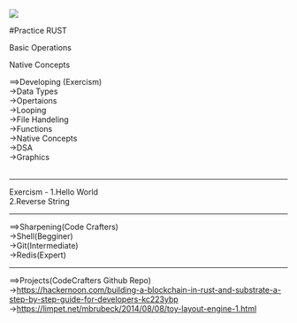 <img src="https://th.bing.com/th/id/OIP.LBcw1ir85G1GEXDEMXxICQAAAA?rs=1&pid=ImgDetMain">

#Practice RUST

Basic Operations

Native Concepts


==>Developing (Exercism) <br>
             ->Data Types <br>
             ->Opertaions <br>
             ->Looping <br>
             ->File Handeling <br>
             ->Functions <br>
             ->Native Concepts<br>
             ->DSA<br>
             ->Graphics<br>
             <br>
             <hr>
 Exercism - 1.Hello World <br> 
            2.Reverse String <br>
            <hr>
==>Sharpening(Code Crafters)<br>
              ->Shell(Begginer)<br>
              ->Git(Intermediate)<br>
              ->Redis(Expert)<br><hr>

==>Projects(CodeCrafters Github Repo)<br>
              ->https://hackernoon.com/building-a-blockchain-in-rust-and-substrate-a-step-by-step-guide-for-developers-kc223ybp <br>
              ->https://limpet.net/mbrubeck/2014/08/08/toy-layout-engine-1.html